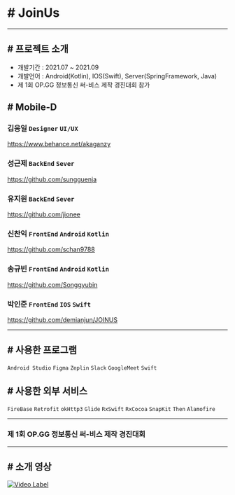 # # JoinUs
*****
## # 프로젝트 소개
- 개발기간 : 2021.07 ~ 2021.09
- 개발언어 : Android(Kotlin), IOS(Swift), Server(SpringFramework, Java)
- 제 1회 OP.GG 정보통신 써-비스 제작 경진대회 참가
## # Mobile-D
### 김웅일 `Designer` `UI/UX`
https://www.behance.net/akaganzy
### 성근제 `BackEnd` `Sever`
https://github.com/sungguenja
### 유지원 `BackEnd` `Sever`
https://github.com/jionee
### 신찬익 `FrontEnd` `Android` `Kotlin`
https://github.com/schan9788
### 송규빈 `FrontEnd` `Android` `Kotlin`
https://github.com/Songgyubin
### 박인준 `FrontEnd` `IOS` `Swift`
https://github.com/demianjun/JOINUS
*****
## # 사용한 프로그램
`Android Studio` `Figma` `Zeplin` `Slack` `GoogleMeet` `Swift`
## # 사용한 외부 서비스
`FireBase` `Retrofit` `okHttp3` `Glide` `RxSwift` `RxCocoa` `SnapKit` `Then` `Alamofire`
*****
### 제 1회 OP.GG 정보통신 써-비스 제작 경진대회

*****

## # 소개 영상

[![Video Label](http://img.youtube.com/vi/F0Czi8IJsdE/0.jpg)](https://youtu.be/F0Czi8IJsdE)
